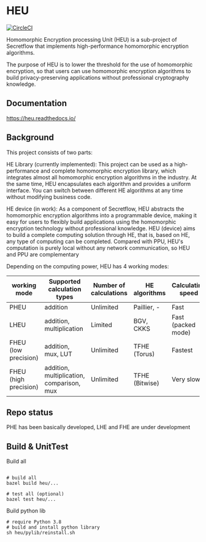 # HEU

[![CircleCI](https://dl.circleci.com/status-badge/img/gh/secretflow/heu/tree/beta.svg?style=svg)](https://dl.circleci.com/status-badge/redirect/gh/secretflow/heu/tree/beta)

Homomorphic Encryption processing Unit (HEU) is a sub-project of Secretflow that implements high-performance homomorphic encryption algorithms.

The purpose of HEU is to lower the threshold for the use of homomorphic encryption, so that users can use homomorphic encryption algorithms to build privacy-preserving applications without professional cryptography knowledge.

## Documentation

https://heu.readthedocs.io/


## Background

This project consists of two parts:

HE Library (currently implemented): This project can be used as a high-performance and complete homomorphic encryption library, which integrates almost all homomorphic encryption algorithms in the industry. At the same time, HEU encapsulates each algorithm and provides a uniform interface. You can switch between different HE algorithms at any time without modifying business code.

HE device (in work): As a component of Secretflow, HEU abstracts the homomorphic encryption algorithms into a programmable device, making it easy for users to flexibly build applications using the homomorphic encryption technology without professional knowledge. HEU (device) aims to build a complete computing solution through HE, that is, based on HE, any type of computing can be completed. Compared with PPU, HEU's computation is purely local without any network communication, so HEU and PPU are complementary

Depending on the computing power, HEU has 4 working modes:

| working mode          | Supported calculation types               | Number of calculations | HE algorithms  | Calculating speed  | Ciphertext size     |
|-----------------------|-------------------------------------------|------------------------|----------------|--------------------|---------------------|
| PHEU                  | addition                                  | Unlimited              | Paillier, -   | Fast               | Small               |
| LHEU                  | addition, multiplication                  | Limited                | BGV, CKKS      | Fast (packed mode) | Least (packed mode) |
| FHEU (low precision)  | addition, mux, LUT                        | Unlimited              | TFHE (Torus)   | Fastest            | Large               |
| FHEU (high precision) | addition, multiplication, comparison, mux | Unlimited              | TFHE (Bitwise) | Very slow          | Largest             |



## Repo status

PHE has been basically developed, LHE and FHE are under development

## Build & UnitTest

Build all

```shell

# build all
bazel build heu/...

# test all (optional)
bazel test heu/...
```

Build python lib

```shell
# require Python 3.8
# build and install python library
sh heu/pylib/reinstall.sh
```

